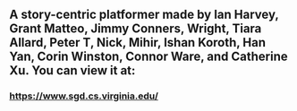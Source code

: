 ## A story-centric platformer made by Ian Harvey, Grant Matteo, Jimmy Conners, Wright, Tiara Allard, Peter T, Nick, Mihir, Ishan Koroth, Han Yan, Corin Winston, Connor Ware, and Catherine Xu. You can view it at:

### https://www.sgd.cs.virginia.edu/

